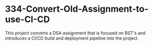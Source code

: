 # 334-Convert-Old-Assignment-to-use-CI-CD
This project converts a DSA assignment that is focused on BST's and introduces a CI/CD build and deployment pipeline into the project.
